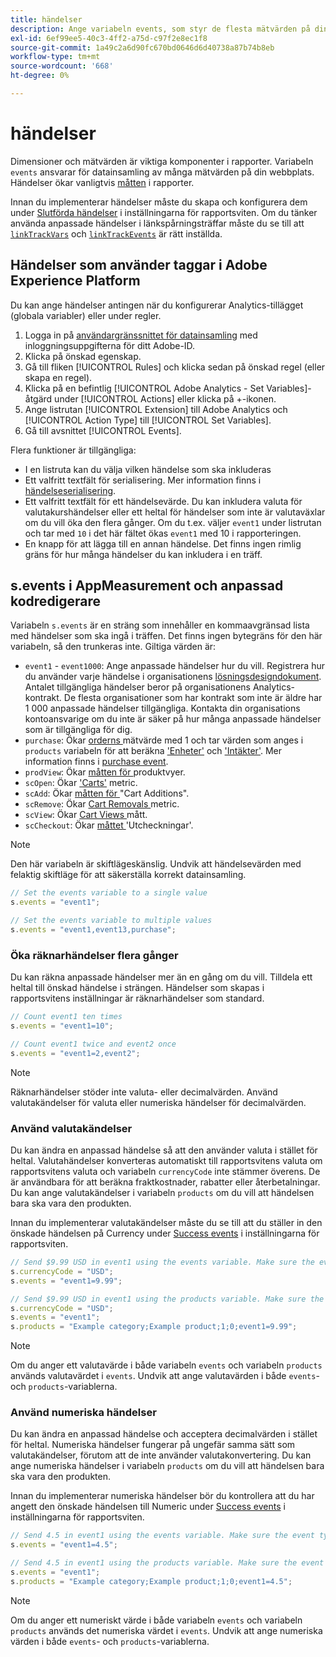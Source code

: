 ```yaml
---
title: händelser
description: Ange variabeln events, som styr de flesta mätvärden på din webbplats.
exl-id: 6ef99ee5-40c3-4ff2-a75d-c97f2e8ec1f8
source-git-commit: 1a49c2a6d90fc670bd0646d6d40738a87b74b8eb
workflow-type: tm+mt
source-wordcount: '668'
ht-degree: 0%

---
```


# händelser

Dimensioner och mätvärden är viktiga komponenter i rapporter. Variabeln `events` ansvarar för datainsamling av många mätvärden på din webbplats. Händelser ökar vanligtvis [måtten](/help/components/metrics/overview.md) i rapporter.

Innan du implementerar händelser måste du skapa och konfigurera dem under [Slutförda händelser](/help/admin/admin/c-success-events/success-event.md) i inställningarna för rapportsviten. Om du tänker använda anpassade händelser i länkspårningsträffar måste du se till att [`linkTrackVars`](../../config-vars/linktrackvars.md) och [`linkTrackEvents`](../../config-vars/linktrackevents.md) är rätt inställda.

## Händelser som använder taggar i Adobe Experience Platform

Du kan ange händelser antingen när du konfigurerar Analytics-tillägget (globala variabler) eller under regler.

1. Logga in på [användargränssnittet för datainsamling](https://experience.adobe.com/data-collection) med inloggningsuppgifterna för ditt Adobe-ID.
2. Klicka på önskad egenskap.
3. Gå till fliken [!UICONTROL Rules] och klicka sedan på önskad regel (eller skapa en regel).
4. Klicka på en befintlig [!UICONTROL Adobe Analytics - Set Variables]-åtgärd under [!UICONTROL Actions] eller klicka på +-ikonen.
5. Ange listrutan [!UICONTROL Extension] till Adobe Analytics och [!UICONTROL Action Type] till [!UICONTROL Set Variables].
6. Gå till avsnittet [!UICONTROL Events].

Flera funktioner är tillgängliga:

* I en listruta kan du välja vilken händelse som ska inkluderas
* Ett valfritt textfält för serialisering. Mer information finns i [händelseserialisering](event-serialization.md).
* Ett valfritt textfält för ett händelsevärde. Du kan inkludera valuta för valutakurshändelser eller ett heltal för händelser som inte är valutaväxlar om du vill öka den flera gånger. Om du t.ex. väljer `event1` under listrutan och tar med `10` i det här fältet ökas `event1` med 10 i rapporteringen.
* En knapp för att lägga till en annan händelse. Det finns ingen rimlig gräns för hur många händelser du kan inkludera i en träff.

## s.events i AppMeasurement och anpassad kodredigerare

Variabeln `s.events` är en sträng som innehåller en kommaavgränsad lista med händelser som ska ingå i träffen. Det finns ingen bytegräns för den här variabeln, så den trunkeras inte. Giltiga värden är:

* `event1` -  `event1000`: Ange anpassade händelser hur du vill. Registrera hur du använder varje händelse i organisationens [lösningsdesigndokument](../../../prepare/solution-design.md). Antalet tillgängliga händelser beror på organisationens Analytics-kontrakt. De flesta organisationer som har kontrakt som inte är äldre har 1 000 anpassade händelser tillgängliga. Kontakta din organisations kontoansvarige om du inte är säker på hur många anpassade händelser som är tillgängliga för dig.
* `purchase`: Ökar  [orderns ](/help/components/metrics/orders.md) mätvärde med 1 och tar värden som anges i  `products` variabeln för att beräkna  [&#39;Enheter&#39;](/help/components/metrics/units.md) och  [&#39;Intäkter&#39;](/help/components/metrics/revenue.md). Mer information finns i [purchase event](event-purchase.md).
* `prodView`: Ökar  [måtten för ](/help/components/metrics/product-views.md) produktvyer.
* `scOpen`: Ökar  [&#39;Carts&#39;](/help/components/metrics/carts.md) metric.
* `scAdd`: Ökar  [måtten för ](/help/components/metrics/cart-additions.md) &quot;Cart Additions&quot;.
* `scRemove`: Ökar  [Cart Removals ](/help/components/metrics/cart-removals.md) metric.
* `scView`: Ökar  [Cart Views ](/help/components/metrics/cart-views.md) mått.
* `scCheckout`: Ökar  [måttet ](/help/components/metrics/checkouts.md) &#39;Utcheckningar&#39;.

>[!NOTE]
>
>Den här variabeln är skiftlägeskänslig. Undvik att händelsevärden med felaktig skiftläge för att säkerställa korrekt datainsamling.

```js
// Set the events variable to a single value
s.events = "event1";

// Set the events variable to multiple values
s.events = "event1,event13,purchase";
```

### Öka räknarhändelser flera gånger

Du kan räkna anpassade händelser mer än en gång om du vill. Tilldela ett heltal till önskad händelse i strängen. Händelser som skapas i rapportsvitens inställningar är räknarhändelser som standard.

```js
// Count event1 ten times
s.events = "event1=10";

// Count event1 twice and event2 once
s.events = "event1=2,event2";
```

>[!NOTE]
>
>Räknarhändelser stöder inte valuta- eller decimalvärden. Använd valutakändelser för valuta eller numeriska händelser för decimalvärden.

### Använd valutakändelser

Du kan ändra en anpassad händelse så att den använder valuta i stället för heltal. Valutahändelser konverteras automatiskt till rapportsvitens valuta om rapportsvitens valuta och variabeln `currencyCode` inte stämmer överens. De är användbara för att beräkna fraktkostnader, rabatter eller återbetalningar. Du kan ange valutakändelser i variabeln `products` om du vill att händelsen bara ska vara den produkten.

Innan du implementerar valutakändelser måste du se till att du ställer in den önskade händelsen på Currency under [Success events](/help/admin/admin/c-success-events/success-event.md) i inställningarna för rapportsviten.

```js
// Send $9.99 USD in event1 using the events variable. Make sure the event type for event1 is Currency in Report suite settings
s.currencyCode = "USD";
s.events = "event1=9.99";

// Send $9.99 USD in event1 using the products variable. Make sure the event type for event1 is Currency in Report suite settings
s.currencyCode = "USD";
s.events = "event1";
s.products = "Example category;Example product;1;0;event1=9.99";
```

>[!NOTE]
>
>Om du anger ett valutavärde i både variabeln `events` och variabeln `products` används valutavärdet i `events`. Undvik att ange valutavärden i både `events`- och `products`-variablerna.

### Använd numeriska händelser

Du kan ändra en anpassad händelse och acceptera decimalvärden i stället för heltal. Numeriska händelser fungerar på ungefär samma sätt som valutakändelser, förutom att de inte använder valutakonvertering. Du kan ange numeriska händelser i variabeln `products` om du vill att händelsen bara ska vara den produkten.

Innan du implementerar numeriska händelser bör du kontrollera att du har angett den önskade händelsen till Numeric under [Success events](/help/admin/admin/c-success-events/success-event.md) i inställningarna för rapportsviten.

```js
// Send 4.5 in event1 using the events variable. Make sure the event type for event1 is Numeric in Report suite settings
s.events = "event1=4.5";

// Send 4.5 in event1 using the products variable. Make sure the event type for event1 is Numeric in Report suite settings
s.events = "event1";
s.products = "Example category;Example product;1;0;event1=4.5";
```

>[!NOTE]
>
>Om du anger ett numeriskt värde i både variabeln `events` och variabeln `products` används det numeriska värdet i `events`. Undvik att ange numeriska värden i både `events`- och `products`-variablerna.
